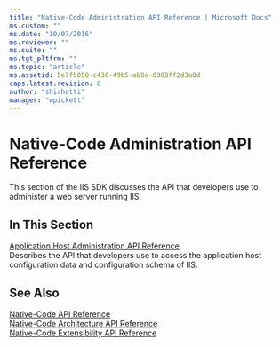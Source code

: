 ```yaml
---
title: "Native-Code Administration API Reference | Microsoft Docs"
ms.custom: ""
ms.date: "10/07/2016"
ms.reviewer: ""
ms.suite: ""
ms.tgt_pltfrm: ""
ms.topic: "article"
ms.assetid: 5e7f5050-c436-49b5-ab8a-0303ff2d3a0d
caps.latest.revision: 8
author: "shirhatti"
manager: "wpickett"
---
```

# Native-Code Administration API Reference
This section of the IIS SDK discusses the API that developers use to administer a web server running IIS.  
  
## In This Section  
 [Application Host Administration API Reference](../../web-development-reference\native-code-api-reference/application-host-administration-api-reference.md)  
 Describes the API that developers use to access the application host configuration data and configuration schema of IIS.  
  
## See Also  
 [Native-Code API Reference](../../web-development-reference\native-code-api-reference/native-code-api-reference.md)   
 [Native-Code Architecture API Reference](../../web-development-reference\native-code-api-reference/native-code-architecture-api-reference.md)   
 [Native-Code Extensibility API Reference](../../web-development-reference\native-code-api-reference/native-code-extensibility-api-reference.md)